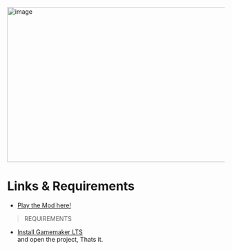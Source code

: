 <img width="640" height="360" alt="image" src="https://github.com/user-attachments/assets/cd092606-5a13-4c1d-9040-89aff407bbca" />

# Links & Requirements
- [Play the Mod here!](https://marthemariathemar.itch.io/demo-125-sgout-dungo-teh-game-2005-the-demo-125)<br/>
> REQUIREMENTS
- [Install Gamemaker LTS](https://gamemaker.io/en/download/windows/lts/GameMaker.exe)<br/>
and open the project, Thats it.
